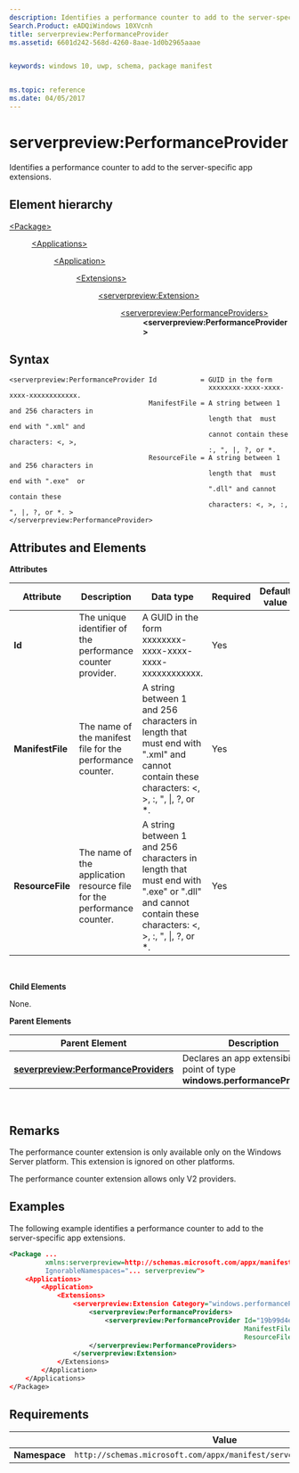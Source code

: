 ```yaml
---
description: Identifies a performance counter to add to the server-specific app extensions.
Search.Product: eADQiWindows 10XVcnh
title: serverpreview:PerformanceProvider
ms.assetid: 6601d242-568d-4260-8aae-1d0b2965aaae


keywords: windows 10, uwp, schema, package manifest


ms.topic: reference
ms.date: 04/05/2017
---
```


# serverpreview:PerformanceProvider


Identifies a performance counter to add to the server-specific app extensions.

## Element hierarchy

<dl>
<dt><a href="element-package.md">&lt;Package&gt;</a></dt>
<dd>
<dl>
<dt><a href="element-applications.md">&lt;Applications&gt;</a></dt>
<dd>
<dl>
<dt><a href="element-application.md">&lt;Application&gt;</a></dt>
<dd>
<dl>
<dt><a href="element-1-extensions.md">&lt;Extensions&gt;</a></dt>
<dd>
<dl>
<dt><a href="element-serverpreview-extension-manual.md">&lt;serverpreview:Extension&gt;</a></dt>
<dd>
<dl>
<dt><a href="element-serverpreview-performanceproviders-manual.md">&lt;serverpreview:PerformanceProviders&gt;</a></dt>
<dd><b>&lt;serverpreview:PerformanceProvider&gt;</b></dd>
</dl>									
</dd>
</dl>
</dd>
</dl>
</dd>
</dl>
</dd>
</dl>
</dd>
</dl>

## Syntax


```
<serverpreview:PerformanceProvider Id           = GUID in the form 
                                                  xxxxxxxx-xxxx-xxxx-xxxx-xxxxxxxxxxxx.  
                                   ManifestFile = A string between 1 and 256 characters in 
                                                  length that  must end with ".xml" and 
                                                  cannot contain these characters: <, >, 
                                                  :, ", |, ?, or *.
                                   ResourceFile = A string between 1 and 256 characters in 
                                                  length that  must end with ".exe"  or 
                                                  ".dll" and cannot contain these 
                                                  characters: <, >, :, ", |, ?, or *. >
</serverpreview:PerformanceProvider>
```

## Attributes and Elements


**Attributes**

| Attribute        | Description                                                            | Data type                                                                                                                                               | Required | Default value |
|------------------|------------------------------------------------------------------------|---------------------------------------------------------------------------------------------------------------------------------------------------------|----------|---------------|
| **Id**           | The unique identifier of the performance counter provider.             | A GUID in the form xxxxxxxx-xxxx-xxxx-xxxx-xxxxxxxxxxxx.                                                                                                | Yes      |               |
| **ManifestFile** | The name of the manifest file for the performance counter.             | A string between 1 and 256 characters in length that must end with ".xml" and cannot contain these characters: &lt;, &gt;, :, ", \|, ?, or \*.           | Yes      |               |
| **ResourceFile** | The name of the application resource file for the performance counter. | A string between 1 and 256 characters in length that must end with ".exe" or ".dll" and cannot contain these characters: &lt;, &gt;, :, ", \|, ?, or \*. | Yes      |               |

 

**Child Elements**

None.

**Parent Elements**

| Parent Element                                                                                 | Description                                                                   |
|------------------------------------------------------------------------------------------------|-------------------------------------------------------------------------------|
| [**severpreview:PerformanceProviders**](element-serverpreview-performanceproviders-manual.md) | Declares an app extensibility point of type **windows.performanceProviders**. |

 

## Remarks


The performance counter extension is only available only on the Windows Server platform. This extension is ignored on other platforms.

The performance counter extension allows only V2 providers.

## Examples


The following example identifies a performance counter to add to the server-specific app extensions.

```XML
<Package ...
         xmlns:serverpreview=http://schemas.microsoft.com/appx/manifest/serverpreview/windows10"  
         IgnorableNamespaces="... serverpreview">
    <Applications>
        <Application>
            <Extensions>
                <serverpreview:Extension Category="windows.performanceProviders">  
                    <serverpreview:PerformanceProviders>  
                        <serverpreview:PerformanceProvider Id="19b99d4e-deef-4de5-9fe8-5d53a01f79e0"
                                                           ManifestFile="Counters.xml"  
                                                           ResourceFile="PerfSample.exe" />  
                    </serverpreview:PerformanceProviders>  
                </serverpreview:Extension>  
            </Extensions>
        </Application>
    </Applications>
</Package>
```

## Requirements


|               | Value                                                              |
|---------------|--------------------------------------------------------------------|
| **Namespace** | `http://schemas.microsoft.com/appx/manifest/serverpreview/windows10` |

 

 

 



